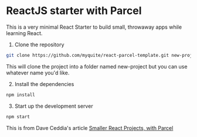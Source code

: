 # ReactJS starter with Parcel

This is a very minimal React Starter to build small, throwaway apps while learning React.

1. Clone the repository

```bash 
git clone https://github.com/myquite/react-parcel-template.git new-project
```
This will clone the project into a folder named new-project but you can use whatever name you'd like. 

2. Install the dependencies 

```bash
npm install
```

3. Start up the development server

```bash
npm start
```

This is from Dave Ceddia's article [Smaller React Projects, with Parcel](https://daveceddia.com/parcel-react-project/)
